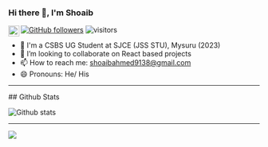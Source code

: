### Hi there 👋, I'm Shoaib
<a href="https://www.linkedin.com/in/shoaib-ahmed-s-990b301a9/">
  <img align="left" alt="Shoaib's Linkdein" width="22px" src="https://cdn.jsdelivr.net/npm/simple-icons@v3/icons/linkedin.svg" />
</a>

[![GitHub followers](https://img.shields.io/github/followers/shoaibahmed9138.svg?style=social&label=Follow)](https://github.com/shoaibahmed9138?tab=followers)
![visitors](https://visitor-badge.laobi.icu/badge?page_id=shoaibahmed9138.shoaibahmed9138)

- 🔭 I'm a CSBS UG Student at SJCE (JSS STU), Mysuru (2023)
- 👯 I’m looking to collaborate on React based projects
- 📫 How to reach me: shoaibahmed9138@gmail.com
- 😄 Pronouns: He/ His

<hr>
## Github Stats

![Github stats](https://github-readme-stats.vercel.app/api?username=shoaibahmed9138)
      
<hr>
<p align="left">
<a href = "https://github.com/shoaibahmed9138">
  <img src="https://github-readme-stats-aj8vj7k8x.vercel.app/api/top-langs/?username=shoaibahmed9138&layout=compact&title_color=ffc857&icon_color=8ac926&text_color=daf7dc&bg_color=151515&card_width=400">
 </a>
</p>
